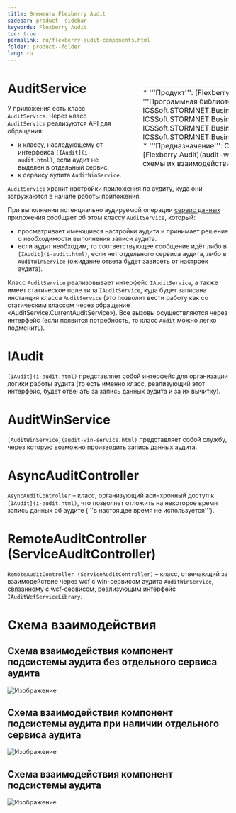 ```yaml
---
title: Элементы Flexberry Audit
sidebar: product--sidebar
keywords: Flexberry Audit
toc: true
permalink: ru/flexberry-audit-components.html
folder: product--folder
lang: ru
---
```


<div style="margin:5px; padding-left:28px; float:right; width:40%; outline:1px solid white;">
<br>
<table border="0" width="100%" bgcolor="#6495ED">
<tbody><tr><td bgcolor="#FFFFFF">
* '''Продукт''': [Flexberry Audit](audit-web.html)
* '''Программная библиотека''': ICSSoft.STORMNET.Business.dll, ICSSoft.STORMNET.Business.Audit.dll, ICSSoft.STORMNET.Business.AuditWinService.exe, ICSSoft.STORMNET.Business.AuditWcfServiceLibrary.dll.
* '''Предназначение''': Описаны основные элементы [Flexberry Audit](audit-web.html) и представлены схемы их взаимодействия.
</td>
</tr></tbody></table></a>
</div>

# AuditService
У приложения есть класс `AuditService`. Через класс `AuditService` реализуются API для обращения: 
* к классу, наследующему от интерфейса `[IAudit](i-audit.html)`, если аудит не выделен в отдельный сервис.
* к сервису аудита `AuditWinService`.

`AuditService` хранит настройки приложения по аудиту, куда они загружаются в начале работы приложения.

При выполнении потенциально аудируемой операции [сервис данных](s-q-l-data-service.html) приложения сообщает об этом классу `AuditService`, который:
* просматривает имеющиеся настройки аудита и принимает решение о необходимости выполнения записи аудита.
* если аудит необходим, то соответствующее сообщение идёт либо в `[IAudit](i-audit.html)`, если нет отдельного сервиса аудита, либо в `AuditWinService` (ожидание ответа будет зависеть от настроек аудита).

Класс `AuditService` реализовывает интерфейс `IAuditService`, а также имеет статическое поле типа `IAuditService`, куда будет записана инстанция класса `AuditService` (это позволит вести работу как со статическим классом через обращение «AuditService.CurrentAuditService»). Все вызовы осуществляются через интерфейс (если появится потребность, то класс `Audit` можно легко подменить).

# IAudit
`[IAudit](i-audit.html)` представляет собой интерфейс для организации логики работы аудита (то есть именно класс, реализующий этот интерфейс, будет отвечать за запись данных аудита и за их вычитку).

# AuditWinService
`[AuditWinService](audit-win-service.html)` представляет собой службу, через которую возможно производить запись данных аудита.

# AsyncAuditController
`AsyncAuditController` – класс, организующий асинхронный доступ к `[IAudit](i-audit.html)`, что позволяет отложить на некоторое время запись данных об аудите ('''в настоящее время не используется''').

# RemoteAuditController (ServiceAuditController)
`RemoteAuditController (ServiceAuditController)` – класс, отвечающий за взаимодействие через wcf с win-сервисом аудита `AuditWinService`, связанному с wcf-сервисом, реализующим интерфейс `IAuditWcfServiceLibrary`.

# Схема взаимодействия
## Схема взаимодействия компонент подсистемы аудита без отдельного сервиса аудита
![Изображение](/images/img/page/AuditWeb/AuditDiagramm1.PNG)


## Схема взаимодействия компонент подсистемы аудита при наличии отдельного сервиса аудита
![Изображение](/images/img/page/AuditWeb/AuditDiagramm2.PNG)


## Схема взаимодействия компонент подсистемы аудита
![Изображение](/images/img/page/AuditWeb/AuditDiagramm3.PNG)

